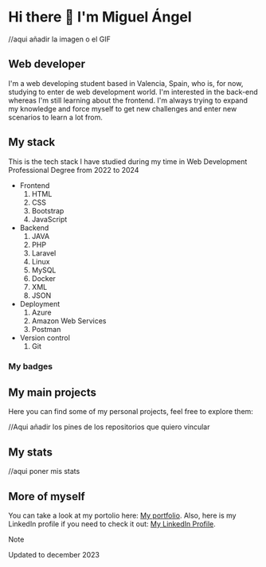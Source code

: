 # Hi there 👋 I'm Miguel Ángel
//aqui añadir la imagen o el GIF
## Web developer

I'm a web developing student based in Valencia, Spain, who is, for now, studying to enter de web development world. I'm interested in the back-end whereas I'm still learning about the frontend. I'm always trying to expand my knowledge and force myself to get new challenges and enter new scenarios to learn a lot from.

## My stack

This is the tech stack I have studied during my time in Web Development Professional Degree from 2022 to 2024

- Frontend
    1. HTML
    2. CSS
    3. Bootstrap
    4. JavaScript
- Backend
    1. JAVA
    2. PHP
    3. Laravel
    4. Linux
    5. MySQL
    6. Docker
    7. XML
    8. JSON
- Deployment
    1. Azure
    2. Amazon Web Services
    3. Postman
- Version control
    1. Git



### My badges

## My main projects

Here you can find some of my personal projects, feel free to explore them:

//Aqui añadir los pines de los repositorios que quiero vincular

## My stats

//aqui poner mis stats

## More of myself

You can take a look at my portolio here: [My portfolio](https://miguelanguai.github.io/). Also, here is my LinkedIn profile if you need to check it out: [My LinkedIn Profile](https://www.linkedin.com/in/miguelangelguaita/).

> [!NOTE]
> Updated to december 2023


<!--
**miguelanguai/miguelanguai** is a ✨ _special_ ✨ repository because its `README.md` (this file) appears on your GitHub profile.

Here are some ideas to get you started:

- 🔭 I’m currently working on ...
- 🌱 I’m currently learning ...
- 👯 I’m looking to collaborate on ...
- 🤔 I’m looking for help with ...
- 💬 Ask me about ...
- 📫 How to reach me: ...
- 😄 Pronouns: ...
- ⚡ Fun fact: ...
-->
